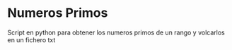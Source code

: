 # Numeros Primos

Script en python para obtener los numeros primos de un rango y volcarlos en un fichero txt